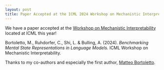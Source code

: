 ```yaml
---
layout: post
title: Paper Accepted at the ICML 2024 Workshop on Mechanistic Interpretability
---
```


We have a paper accepted at the [Workshop on Mechanistic Interpretability](https://icml2024mi.pages.dev) located at ICML this year!

Bortoletto, M., Ruhdorfer, C., Shi, L. & Bulling, A. (2024).
*Benchmarking Mental State Representations in Language Models.* 
ICML Workshop on Mechanistic Interpretability.

Thanks to my co-authors and especially the first author, [Matteo Bortoletto](https://mattbortoletto.github.io).
